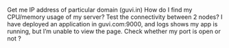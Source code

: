 Get me IP address of particular domain (guvi.in) How do I find my CPU/memory usage of my server? Test the connectivity between 2 nodes? I have deployed an application in guvi.com:9000, and logs shows my app is running, but I’m unable to view the page. Check whether my port is open or not ?
